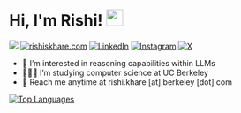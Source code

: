 # Hi, I'm Rishi! <img src="https://user-images.githubusercontent.com/82110564/189553856-2e7f8f30-80b4-484f-bfaa-9e5eb10f24e5.gif" width="30">

![](https://komarev.com/ghpvc/?username=rishiskhare) [![rishiskhare.com](https://img.shields.io/badge/rishiskhare.com-336EE2.svg?logo=Google-Chrome&logoColor=white)](https://www.rishiskhare.com) [![LinkedIn](https://img.shields.io/badge/rishi--khare-%230077B5.svg)](https://www.linkedin.com/in/rishi-khare/) [![Instagram](https://img.shields.io/badge/@rishiskhare-%23E4405F.svg?logo=Instagram&logoColor=white)](https://www.instagram.com/rishiskhare) [![X](https://img.shields.io/badge/@rishiskhare-black.svg?logo=X&logoColor=white)](https://www.x.com/rishiskhare)

- 💭 I’m interested in reasoning capabilities within LLMs
- 🧑🏽‍💻 I’m studying computer science at UC Berkeley
- 📩 Reach me anytime at rishi.khare [at] berkeley [dot] com

[![Top Languages](https://github-readme-stats.vercel.app/api/top-langs/?username=rishiskhare&include_all_commits=true&count_private=true&layout=compact)](https://github.com/anuraghazra/github-readme-stats)

<!---
rishiskhare/rishiskhare is a ✨ special ✨ repository because its `README.md` (this file) appears on your GitHub profile.
You can click the Preview link to take a look at your changes.
--->
